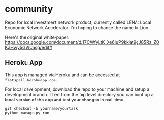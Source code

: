 # community
Repo for local investment network product, currently called LENA: Local Economic Network Accelerator. 
I'm hoping to change the name to Lion.

Here's the original white-paper: https://docs.google.com/document/d/17CWfyLtK_Xe6IuP9kkiat9gJ85Rz_Z0KaHwy5GWUasg/edit#

## Heroku App
This app is managed via Heroku and can be accessed at `flatspell.herokuapp.com`.

For local development, download the repo to your machine and setup a development branch. Then from the top level directory you can boot up a local version of the app and test your changes in real-time.
```
git checkout -b yourname/yourtask
python manage.py run
```

